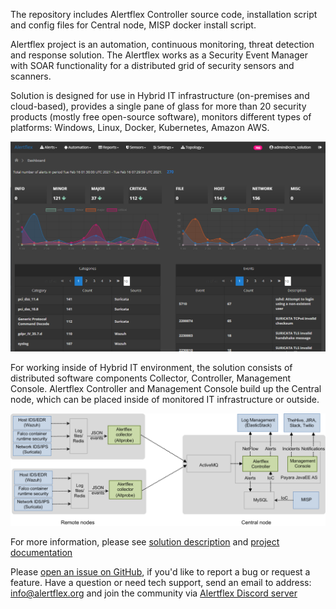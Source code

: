 The repository includes Alertflex Controller source code, installation script and config files for Central node, MISP docker install script.

Alertflex project is an automation, continuous monitoring, threat detection and response solution. The Alertflex works as a Security Event Manager with SOAR functionality for a distributed grid of security sensors and scanners.

Solution is designed for use in Hybrid IT infrastructure (on-premises and cloud-based), provides a single pane of glass for more than 20 security products (mostly free open-source software), monitors different types of platforms: Windows, Linux, Docker, Kubernetes, Amazon AWS.

![](https://github.com/alertflex/cnode/blob/master/img/dashboard.png)

For working inside of Hybrid IT environment, the solution consists of  distributed software components Collector, Controller, Management Console. Alertflex Controller and Management Console build up the Central node, which can be placed inside of monitored IT infrastructure or outside.

![](https://github.com/alertflex/cnode/blob/master/img/lld-arch.png)

For more information, please see [solution description](https://alertflex.github.io/solution.html) and [project documentation](https:///alertflex.github.io/doc/index.html)
	
Please [open an issue on GitHub](https://github.com/alertflex/altprobe/issues), if you'd like to report a bug or request a feature. 
Have a question or need tech support, send an email to address: info@alertflex.org
and join the community via [Alertflex Discord server](https://discord.gg/wDSz7rDMWv)

